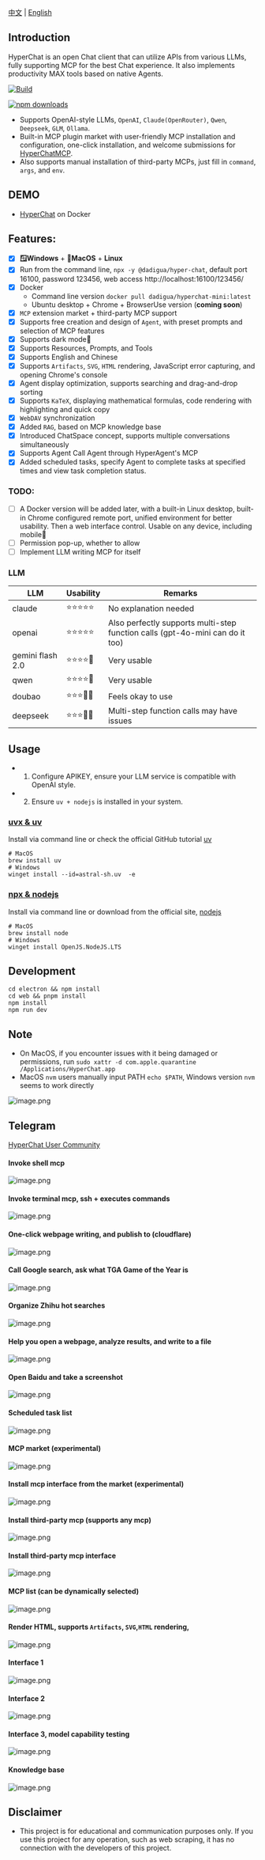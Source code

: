 [中文](README.zh.md) | [English](README.md)


## Introduction

HyperChat is an open Chat client that can utilize APIs from various LLMs, fully supporting MCP for the best Chat experience. It also implements productivity MAX tools based on native Agents.

[![Build](https://github.com/BigSweetPotatoStudio/HyperChat/actions/workflows/build.yml/badge.svg)](https://github.com/BigSweetPotatoStudio/HyperChat/actions/workflows/build.yml)

[![npm downloads](https://img.shields.io/npm/dm/@dadigua/hyper-chat)](https://npm-stat.com/charts.html?package=@dadigua/hyper-chat)

* Supports OpenAI-style LLMs, `OpenAI`, `Claude(OpenRouter)`, `Qwen`, `Deepseek`, `GLM`, `Ollama`.
* Built-in MCP plugin market with user-friendly MCP installation and configuration, one-click installation, and welcome submissions for [HyperChatMCP](https://github.com/BigSweetPotatoStudio/HyperChatMCP).
* Also supports manual installation of third-party MCPs, just fill in `command`, `args`, and `env`.

## DEMO

* [HyperChat](https://hyperchat.dadigua.men/123456/) on Docker

## Features:

- [x] **🪟Windows** + **🍏MacOS** + **Linux**
- [x] Run from the command line, `npx -y @dadigua/hyper-chat`, default port 16100, password 123456, web access http://localhost:16100/123456/
- [x] Docker 
    * Command line version `docker pull dadigua/hyperchat-mini:latest`
    * Ubuntu desktop + Chrome + BrowserUse version (**coming soon**)
- [x] `MCP` extension market + third-party MCP support
- [x] Supports free creation and design of `Agent`, with preset prompts and selection of MCP features
- [x] Supports dark mode🌙
- [x] Supports Resources, Prompts, and Tools
- [x] Supports English and Chinese
- [x] Supports `Artifacts`, `SVG`, `HTML` rendering, JavaScript error capturing, and opening Chrome's console
- [x] Agent display optimization, supports searching and drag-and-drop sorting
- [x] Supports `KaTeX`, displaying mathematical formulas, code rendering with highlighting and quick copy
- [x] `WebDAV` synchronization
- [x] Added `RAG`, based on MCP knowledge base
- [x] Introduced ChatSpace concept, supports multiple conversations simultaneously
- [x] Supports Agent Call Agent through HyperAgent's MCP
- [x] Added scheduled tasks, specify Agent to complete tasks at specified times and view task completion status.

### TODO:

- [ ] A Docker version will be added later, with a built-in Linux desktop, built-in Chrome configured remote port, unified environment for better usability. Then a web interface control. Usable on any device, including mobile🤣
- [ ] Permission pop-up, whether to allow
- [ ] Implement LLM writing MCP for itself

### LLM

| LLM      | Usability  | Remarks                    |
| -------- | ---------- | -------------------------- |
| claude   | ⭐⭐⭐⭐⭐     | No explanation needed      |
| openai   | ⭐⭐⭐⭐⭐     | Also perfectly supports multi-step function calls (gpt-4o-mini can do it too) |
| gemini flash 2.0   | ⭐⭐⭐⭐🌙    | Very usable                |
| qwen     | ⭐⭐⭐⭐🌙    | Very usable                |
| doubao   | ⭐⭐⭐🌙🌙    | Feels okay to use          |
| deepseek | ⭐⭐⭐🌙🌙    | Multi-step function calls may have issues |

## Usage

* 1. Configure APIKEY, ensure your LLM service is compatible with OpenAI style.
* 2. Ensure `uv + nodejs` is installed in your system.

### [uvx & uv](https://github.com/astral-sh/uv)

Install via command line or check the official GitHub tutorial [uv](https://github.com/astral-sh/uv)

```
# MacOS
brew install uv
# Windows
winget install --id=astral-sh.uv  -e
```
### [npx & nodejs](https://nodejs.org/en)

Install via command line or download from the official site, [nodejs](https://nodejs.org/en)
```
# MacOS
brew install node
# Windows
winget install OpenJS.NodeJS.LTS
```

## Development

```
cd electron && npm install
cd web && pnpm install
npm install
npm run dev
```

## Note

* On MacOS, if you encounter issues with it being damaged or permissions, run `sudo xattr -d com.apple.quarantine /Applications/HyperChat.app`
* MacOS `nvm` users manually input PATH `echo $PATH`, Windows version `nvm` seems to work directly

![image.png](./images/image47.png)

## Telegram

[HyperChat User Community](https://t.me/dadigua001)

#### Invoke shell mcp
![image.png](./images/image55.png)

#### Invoke terminal mcp, ssh + executes commands
![image.png](./images/image62.png)

#### One-click webpage writing, and publish to (cloudflare)
![image.png](./images/image60.png)

#### Call Google search, ask what TGA Game of the Year is
![image.png](./images/image22.png)

#### Organize Zhihu hot searches
![image.png](./images/image36.png)

#### Help you open a webpage, analyze results, and write to a file
![image.png](./images/image13.png)

#### Open Baidu and take a screenshot
![image.png](./images/image61.png)

#### Scheduled task list
![image.png](./images/image52.png)

#### MCP market (experimental)
![image.png](./images/image43.png)

#### Install mcp interface from the market (experimental)
![image.png](./images/image45.png)

#### Install third-party mcp (supports any mcp)
![image.png](./images/image44.png)

#### Install third-party mcp interface
![image.png](./images/image46.png)

#### MCP list (can be dynamically selected)
![image.png](./images/image21.png)

#### Render HTML, supports `Artifacts`, `SVG`,`HTML` rendering,
![image.png](./images/image33.png)

#### Interface 1
![image.png](./images/image51.png)

#### Interface 2
![image.png](./images/image34.png)

#### Interface 3, model capability testing
![image.png](./images/image48.png)

#### Knowledge base
![image.png](./images/image50.png)

## Disclaimer

* This project is for educational and communication purposes only. If you use this project for any operation, such as web scraping, it has no connection with the developers of this project.